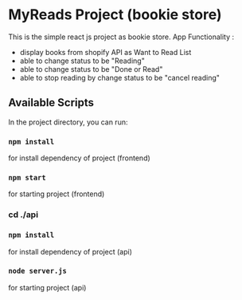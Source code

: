 # MyReads Project (bookie store)

This is the simple react js project as bookie store.
App Functionality :
* display books from shopify API as Want to Read List
* able to change status to be "Reading"
* able to change status to be "Done or Read"
* able to stop reading by change status to be "cancel reading"

## Available Scripts

In the project directory, you can run:

### `npm install`
for install dependency of project (frontend)

### `npm start`
for starting project (frontend)

### cd ./api
### `npm install`
for install dependency of project (api)

### `node server.js`
for starting project (api)
